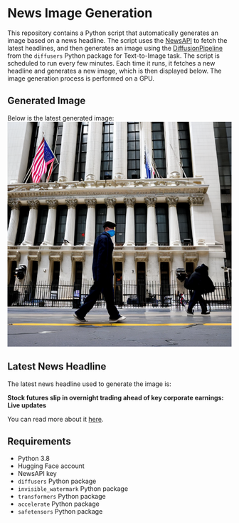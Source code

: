 # News Image Generation
This repository contains a Python script that automatically generates an image based on a news headline. The script uses the [NewsAPI](https://newsapi.org/) to fetch the latest headlines, and then generates an image using the [DiffusionPipeline](https://github.com/huggingface/diffusers) from the `diffusers` Python package for Text-to-Image task.
The script is scheduled to run every few minutes. Each time it runs, it fetches a new headline and generates a new image, which is then displayed below. The image generation process is performed on a GPU.

## Generated Image
Below is the latest generated image:
![Generated Image](image.png)

## Latest News Headline
The latest news headline used to generate the image is:

**Stock futures slip in overnight trading ahead of key corporate earnings: Live updates**

You can read more about it [here](https://news.google.com/rss/articles/CBMiRGh0dHBzOi8vd3d3LmNuYmMuY29tLzIwMjQvMDcvMjkvc3RvY2stbWFya2V0LXRvZGF5LWxpdmUtdXBkYXRlcy5odG1s0gFIaHR0cHM6Ly93d3cuY25iYy5jb20vYW1wLzIwMjQvMDcvMjkvc3RvY2stbWFya2V0LXRvZGF5LWxpdmUtdXBkYXRlcy5odG1s?oc=5).

## Requirements
- Python 3.8
- Hugging Face account
- NewsAPI key
- `diffusers` Python package
- `invisible_watermark` Python package
- `transformers` Python package
- `accelerate` Python package
- `safetensors` Python package
